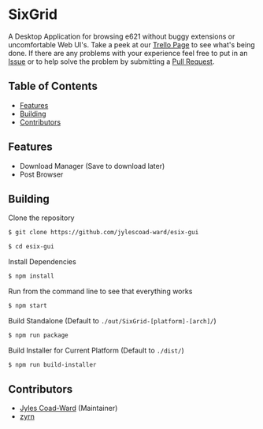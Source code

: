 # SixGrid
A Desktop Application for browsing e621 without buggy extensions or uncomfortable Web UI's. Take a peek at our [Trello Page](https://trello.com/b/2gfzCZg5/sixgrid) to see what's being done. If there are any problems with your experience feel free to put in an [Issue](https://github.com/jylescoad-ward/esix-gui/issues) or to help solve the problem by submitting a [Pull Request](https://github.com/jylescoad-ward/esix-gui/pulls).

## Table of Contents
- [Features](#Features)
- [Building](#Building)
- [Contributors](#Contributors)

## Features
- Download Manager (Save to download later)
- Post Browser

## Building
Clone the repository
```sh
$ git clone https://github.com/jylescoad-ward/esix-gui

$ cd esix-gui
```

Install Dependencies
```sh
$ npm install
```

Run from the command line to see that everything works
```sh
$ npm start
```


Build Standalone (Default to `./out/SixGrid-[platform]-[arch]/`)
```sh
$ npm run package
```

Build Installer for Current Platform (Default to `./dist/`)
```sh
$ npm run build-installer
```

## Contributors
- [Jyles Coad-Ward](https://github.com/jylescoad-ward) (Maintainer)
- [zyrn](https://github.com/zyme-xd)